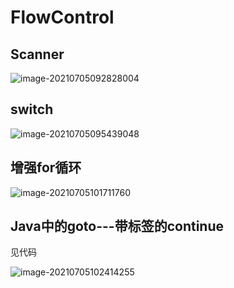 # FlowControl

## Scanner

![image-20210705092828004](C:\Users\Asus\AppData\Roaming\Typora\typora-user-images\image-20210705092828004.png)

## switch

![image-20210705095439048](C:\Users\Asus\AppData\Roaming\Typora\typora-user-images\image-20210705095439048.png)

## 增强for循环

![image-20210705101711760](C:\Users\Asus\AppData\Roaming\Typora\typora-user-images\image-20210705101711760.png)

## Java中的goto---带标签的continue

见代码

![image-20210705102414255](C:\Users\Asus\AppData\Roaming\Typora\typora-user-images\image-20210705102414255.png)